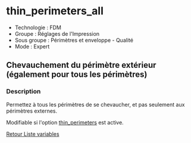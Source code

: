 # thin_perimeters_all

* Technologie : FDM
* Groupe : Réglages de l'Impression
* Sous groupe : Périmètres et enveloppe - Qualité
* Mode : Expert

## Chevauchement du périmètre extérieur (également pour tous les périmètres)

### Description

Permettez à tous les périmètres de se chevaucher, et pas seulement aux périmètres externes.

Modifiable si l'option [thin_perimeters](thin_perimeters.md) est active.

[Retour Liste variables](variable_list.md)